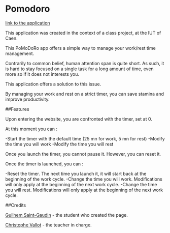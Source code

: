 # Pomodoro

[link to the application](https://mehliug-sg.github.io/Pomodoro/)



This application was created in the context of a class project, at the IUT of Caen.



This PoMoDoRo app offers a simple way to manage your work/rest time management.

Contrarily to common belief, human attention span is quite short. As such, it is hard to stay focused on a single task for a long amount of time, even more so if it does not interests you.

This application offers a solution to this issue.

By managing your work and rest on a strict timer, you can save stamina and improve productivity.


##Features

Upon entering the website, you are confronted with the timer, set at 0.

At this moment you can :

-Start the timer with the default time (25 mn for work, 5 mn for rest)
-Modify the time you will work
-Modify the time you will rest

Once you launch the timer, you cannot pause it. However, you can reset it.

Once the timer is launched, you can :

-Reset the timer. The next time you launch it, it will start back at the beginning of the work cycle.
-Change the time you will work. Modifications will only apply at the beginning of the next work cycle.
-Change the time you will rest. Modifications will only apply at the beginning of the next work cycle.


##Credits

[Guilhem Saint-Gaudin](https://github.com/Mehliug-SG) - the student who created the page.

[Christophe Vallot](https://github.com/princecorg) - the teacher in charge.